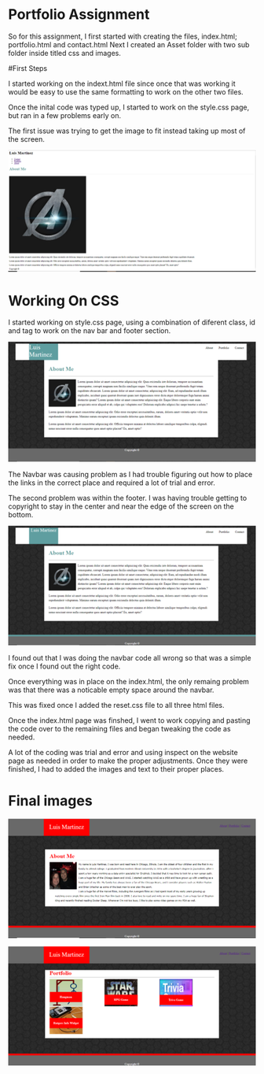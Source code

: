 # Portfolio Assignment

So for this assignment, I first started with creating the files, index.html; portfolio.html and contact.html
Next I created an Asset folder with two sub folder inside titled css and images.

#First Steps

I started working on the indext.html file since once that was working it would be easy to use the same formatting to work on the other two files.

Once the inital code was typed up, I started to work on the style.css page, but ran in a few problems early on.

The first issue was trying to get the image to fit instead taking up most of the screen.

![Portfolio_HW_First_Stage.PNG](./assets/images/Portfolio_HW_First_Stage.PNG)

# Working On CSS

I started working on style.css page, using a combination of diferent class, id and tag to work on the nav bar and footer section.

![Portfolio_HW_Navbar_Second_Attempt.PNG](./assets/images/Portfolio_HW_Navbar_Second_Attempt.PNG)

The Navbar was causing problem as I had trouble figuring out how to place the links in the correct place and required a lot of trial and error.

The second problem was within the footer. I was having trouble getting to copyright to stay in the center and near the edge of the screen on the bottom.

![Portfolio_HW_Footer_Fix.PNG](./assets/images/Portfolio_HW_Footer_Fix.PNG)

I found out that I was doing the navbar code all wrong so that was a simple fix once I found out the right code.

Once everything was in place on the index.html, the only remaing problem was that there was a noticable empty space around the navbar. 

This was fixed once I added the reset.css file to all three html files.

Once the index.html page was finshed, I went to work copying and pasting the code over to the remaining files and began tweaking the code as needed.

A lot of the coding was trial and error and using inspect on the website page as needed in order to make the proper adjustments. Once they were finished, I had to added the images and text to their proper places.

# Final images

![Portfolio_HW_Index_Final.PNG](./assets/images/Portfolio_HW_Index_Final.PNG)

![Portfolio_HW_Portfoliot_Final.PNG](./assets/images/Portfolio_HW_Portfoliot_Final.PNG)
